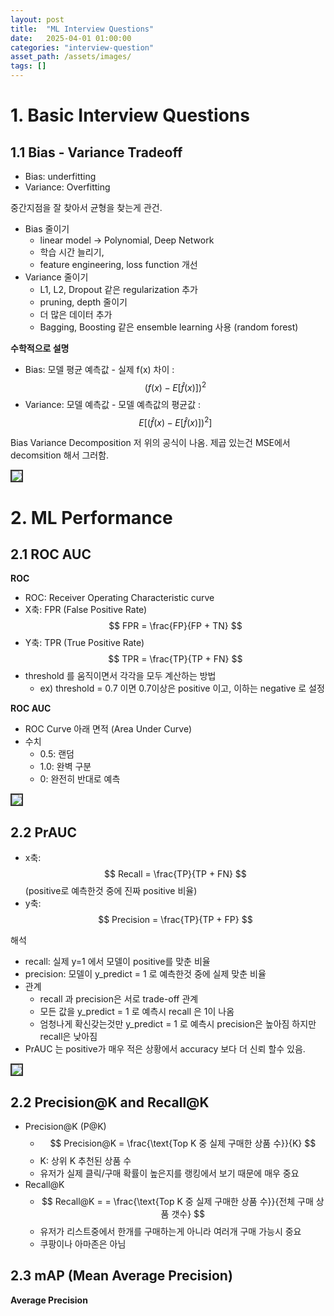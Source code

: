 ```yaml
---
layout: post
title:  "ML Interview Questions"
date:   2025-04-01 01:00:00
categories: "interview-question"
asset_path: /assets/images/
tags: []
---
```


# 1. Basic Interview Questions

## 1.1 Bias - Variance Tradeoff

- Bias: underfitting
- Variance: Overfitting 

중간지점을 잘 찾아서 균형을 찾는게 관건.

- Bias 줄이기
  - linear model -> Polynomial, Deep Network
  - 학습 시간 늘리기, 
  - feature engineering, loss function 개선
- Variance 줄이기
  - L1, L2, Dropout 같은 regularization 추가
  - pruning, depth 줄이기
  - 더 많은 데이터 추가
  - Bagging, Boosting 같은 ensemble learning 사용 (random forest)

**수학적으로 설명**

 - Bias: 모델 평균 예측값 -  실제 f(x) 차이 : $$ \left( f(x) - E\left[ \hat{f}(x) \right] \right)^2 $$ 
 - Variance: 모델 예측값 - 모델 예측값의 평균값  : $$ E \left[ \left(\hat{f}(x) - E\left[ \hat{f}(x) \right] \right)^2 \right] $$

Bias Variance Decomposition 저 위의 공식이 나옴. 
제곱 있는건 MSE에서  decomsition 해서 그러함. 

<img src="{{ page.asset_path }}bias-variance-math-formula.png" class="img-responsive img-rounded img-fluid center" style="border: 2px solid #333333">


# 2. ML Performance 

## 2.1 ROC AUC

**ROC**

- ROC: Receiver Operating Characteristic curve 
- X축: FPR (False Positive Rate) $$ FPR = \frac{FP}{FP + TN} $$
- Y축: TPR (True Positive Rate) $$ TPR = \frac{TP}{TP + FN} $$ 
- threshold 를 움직이면서 각각을 모두 계산하는 방법
  - ex) threshold = 0.7 이면 0.7이상은 positive 이고, 이하는 negative 로 설정 

**ROC AUC**

 - ROC Curve 아래 면적 (Area Under Curve)
 - 수치
   - 0.5: 랜덤
   - 1.0: 완벽 구분
   - 0: 완전히 반대로 예측

<img src="{{ page.asset_path }}ROC-curves-and-area-under-curve-AUC.png" class="img-responsive img-rounded img-fluid center" style="border: 2px solid #333333">

## 2.2 PrAUC

 - x축: $$ Recall = \frac{TP}{TP + FN} $$ (positive로 예측한것 중에 진짜 positive 비율)
 - y축: $$ Precision = \frac{TP}{TP + FP} $$ 

해석
 - recall: 실제 y=1 에서 모델이 positive를 맞춘 비율
 - precision: 모델이 y_predict = 1 로 예측한것 중에 실제 맞춘 비율
 - 관계
   - recall 과 precision은 서로 trade-off 관계
   - 모든 값을 y_predict = 1 로 예측시 recall 은 1이 나옴
   - 엄청나게 확신갖는것만 y_predict = 1 로 예측시 precision은 높아짐 하지만 recall은 낮아짐 
 - PrAUC 는 positive가 매우 적은 상황에서 accuracy 보다 더 신뢰 할수 있음. 
  

<img src="{{ page.asset_path }}prauc-graph.png" class="img-responsive img-rounded img-fluid center" style="border: 2px solid #333333">



## 2.2 Precision@K and Recall@K

- Precision@K (P@K)
   - $$ Precision@K = \frac{\text{Top K 중 실제 구매한 상품 수}}{K} $$
   - K: 상위 K 추천된 상품 수
   - 유저가 실제 클릭/구매 확률이 높은지를 랭킹에서 보기 때문에 매우 중요
 - Recall@K
   - $$ Recall@K =  = \frac{\text{Top K 중 실제 구매한 상품 수}}{전체 구매 상품 갯수}  $$
   - 유저가 리스트중에서 한개를 구매하는게 아니라 여러개 구매 가능시 중요
   - 쿠팡이나 아마존은 아님
 

## 2.3  mAP (Mean Average Precision)

**Average Precision**

